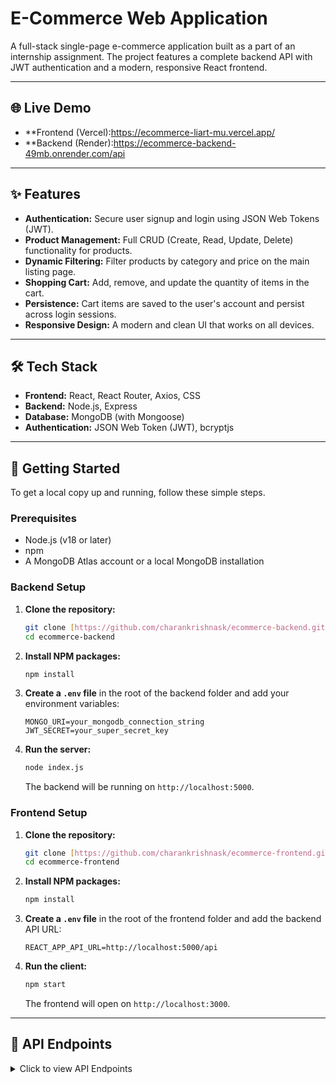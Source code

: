 # E-Commerce Web Application

A full-stack single-page e-commerce application built as a part of an internship assignment. The project features a complete backend API with JWT authentication and a modern, responsive React frontend.

---
## 🌐 Live Demo

* **Frontend (Vercel):https://ecommerce-liart-mu.vercel.app/
* **Backend (Render):https://ecommerce-backend-49mb.onrender.com/api

---
## ✨ Features

- **Authentication:** Secure user signup and login using JSON Web Tokens (JWT).
- **Product Management:** Full CRUD (Create, Read, Update, Delete) functionality for products.
- **Dynamic Filtering:** Filter products by category and price on the main listing page.
- **Shopping Cart:** Add, remove, and update the quantity of items in the cart.
- **Persistence:** Cart items are saved to the user's account and persist across login sessions.
- **Responsive Design:** A modern and clean UI that works on all devices.

---
## 🛠️ Tech Stack

- **Frontend:** React, React Router, Axios, CSS
- **Backend:** Node.js, Express
- **Database:** MongoDB (with Mongoose)
- **Authentication:** JSON Web Token (JWT), bcryptjs

---
## 🚀 Getting Started

To get a local copy up and running, follow these simple steps.

### **Prerequisites**
- Node.js (v18 or later)
- npm
- A MongoDB Atlas account or a local MongoDB installation

### **Backend Setup**

1.  **Clone the repository:**
    ```sh
    git clone [https://github.com/charankrishnask/ecommerce-backend.git](https://github.com/charankrishnask/ecommerce-backend.git)
    cd ecommerce-backend
    ```

2.  **Install NPM packages:**
    ```sh
    npm install
    ```

3.  **Create a `.env` file** in the root of the backend folder and add your environment variables:
    ```env
    MONGO_URI=your_mongodb_connection_string
    JWT_SECRET=your_super_secret_key
    ```

4.  **Run the server:**
    ```sh
    node index.js
    ```
    The backend will be running on `http://localhost:5000`.

### **Frontend Setup**

1.  **Clone the repository:**
    ```sh
    git clone [https://github.com/charankrishnask/ecommerce-frontend.git](https://github.com/charankrishnask/ecommerce-frontend.git)
    cd ecommerce-frontend
    ```

2.  **Install NPM packages:**
    ```sh
    npm install
    ```

3.  **Create a `.env` file** in the root of the frontend folder and add the backend API URL:
    ```env
    REACT_APP_API_URL=http://localhost:5000/api
    ```

4.  **Run the client:**
    ```sh
    npm start
    ```
    The frontend will open on `http://localhost:3000`.

---
## 📄 API Endpoints

<details>
<summary>Click to view API Endpoints</summary>

#### Authentication
- `POST /api/auth/signup` - Register a new user
- `POST /api/auth/login` - Log in a user and get a token

#### Products
- `GET /api/items` - Get all items (with optional filters: `?category=...` `&price[lte]=...`)
- `POST /api/items` - Create a new item (protected)
- `POST /api/items/bulk` - Create multiple items at once (protected)

#### Cart
- `GET /api/cart` - Get the logged-in user's cart (protected)
- `POST /api/cart` - Add an item to the cart (protected)
- `DELETE /api/cart/:itemId` - Remove an item from the cart (protected)
- `PUT /api/cart/:itemId` - Update an item's quantity in the cart (protected)

</details>
